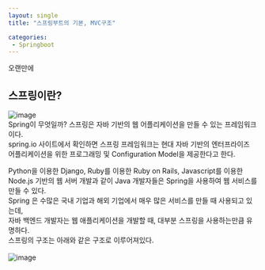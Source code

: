 ```yaml
---
layout: single
title: "스프링부트의 기본, MVC구조"

categories:
 - Springboot
---
```


오랜만에 

## 스프링이란?
![image](https://user-images.githubusercontent.com/81789003/195343944-69f18932-fd00-4627-ab75-75ea70bf48f6.png) <br>
Spring이 무엇일까? 스프링은 자바 기반의 웹 어플리케이션을 만들 수 있는 프레임워크이다. <br>
spring.io 사이트에서 확인하면 스프링 프레임워크는 현대 자바 기반의 엔터프라이즈 어플리케이션을 위한 프로그래밍 및 Configuration Model을 제공한다고 한다. <br>

Python을 이용한 Django, Ruby를 이용한 Ruby on Rails, Javascript를 이용한 Node.js 기반의 웹 서버 개발과 같이 Java 개발자들은 Spring을 사용하여 웹 서비스를 만들 수 있다. <br>
Spring 은 수많은 국내 기업과 해외 기업에서 매우 많은 서비스를 만들 때 사용되고 있는데, <br>
자바 백엔드 개발자는 웹 애플리케이션을 개발할 때, 대부분 스프링을 사용하는만큼 유명하다. <br>
스프링의 구조는 아래와 같은 구조로 이루어져있다. <br> <br>
![image](https://user-images.githubusercontent.com/81789003/195344039-994f4e46-b560-43fc-9bd1-267a4400c353.png) <br> <br>
